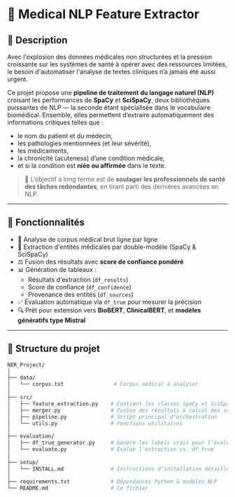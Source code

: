 # 🧠 Medical NLP Feature Extractor

## 📌 Description

Avec l'explosion des données médicales non structurées et la pression croissante sur les systèmes de santé à opérer avec des ressources limitées, le besoin d'automatiser l'analyse de textes cliniques n’a jamais été aussi urgent.

Ce projet propose une **pipeline de traitement du langage naturel (NLP)** croisant les performances de **SpaCy** et **SciSpaCy**, deux bibliothèques puissantes de NLP — la seconde étant spécialisée dans le vocabulaire biomédical. Ensemble, elles permettent d’extraire automatiquement des informations critiques telles que :
- le nom du patient et du médecin,
- les pathologies mentionnées (et leur sévérité),
- les médicaments,
- la chronicité (acuteness) d’une condition médicale,
- et si la condition est **niée ou affirmée** dans le texte.

> 🎯 L’objectif à long terme est de **soulager les professionnels de santé des tâches redondantes**, en tirant parti des dernières avancées en NLP.

---

## 🚀 Fonctionnalités

- 📑 Analyse de corpus médical brut ligne par ligne
- 🧠 Extraction d'entités médicales par double-modèle (SpaCy & SciSpaCy)
- ⚖️ Fusion des résultats avec **score de confiance pondéré**
- 📊 Génération de tableaux :
  - Résultats d'extraction (`df_results`)
  - Score de confiance (`df_confidence`)
  - Provenance des entités (`df_sources`)
- ✅ Évaluation automatique via `df_true` pour mesurer la précision
- 🔍 Prêt pour extension vers **BioBERT**, **ClinicalBERT**, et **modèles génératifs type Mistral**

---

## 📂 Structure du projet

```bash
NER_Project/
│
├── data/
│   └── corpus.txt                # Corpus médical à analyser
│
├── src/
│   ├── feature_extraction.py    # Contient les classes SpaCy et SciSpaCy
│   ├── merger.py                # Fusion des résultats & calcul des scores
│   ├── pipeline.py              # Script principal d'orchestration
│   └── utils.py                 # Fonctions utilitaires
│
├── evaluation/
│   ├── df_true_generator.py     # Génère les labels vrais pour l’évaluation
│   └── evaluate.py              # Évalue l'extraction vs. df_true
│
├── setup/
│   └── INSTALL.md               # Instructions d’installation détaillées
│
├── requirements.txt             # Dépendances Python & modèles NLP
└── README.md                    # Ce fichier

